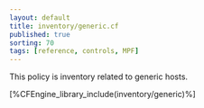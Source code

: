 ```yaml
---
layout: default
title: inventory/generic.cf
published: true
sorting: 70
tags: [reference, controls, MPF]
---
```


This policy is inventory related to generic hosts.

[%CFEngine_library_include(inventory/generic)%]

